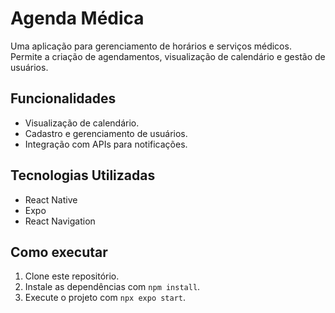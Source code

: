 # Agenda Médica

Uma aplicação para gerenciamento de horários e serviços médicos. Permite a criação de agendamentos, visualização de calendário e gestão de usuários.

## Funcionalidades

- Visualização de calendário.
- Cadastro e gerenciamento de usuários.
- Integração com APIs para notificações.

## Tecnologias Utilizadas

- React Native
- Expo
- React Navigation

## Como executar

1. Clone este repositório.
2. Instale as dependências com `npm install`.
3. Execute o projeto com `npx expo start`.
